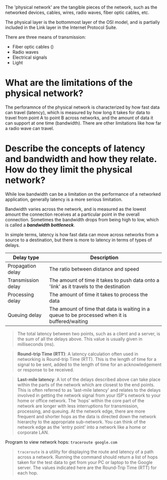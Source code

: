 The 'physical network' are the tangible pieces of the network, such as the networked devices, cables, wires, radio waves, fiber optic cables, etc.

The physical layer is the bottommost layer of the OSI model, and is partially included in the Link layer in the Internet Protocol Suite.

There are three means of transmission:
- Fiber optic cables ()
- Radio waves
- Electrical signals
- Light

# What are the limitations of the physical network?
The perforamnce of the physical network is characterized by how fast data can travel (latency), which is measured by how long it takes for data to travel from point A to point B across networks,  and the amount of data it can support at one time (bandwidth). There are other limitations like how far a radio wave can travel.


# Describe the concepts of latency and bandwidth and how they relate. How do they limit the physical network?

While low bandwidth can be a limitation on the performance of a networked application, generally latency is a more serious limitation.

Bandwidth varies across the network, and is measured as the lowest amount the connection receives at a particular point in the overall connection. Sometimes the bandwidth drops from being high to low, which is called a ***bandwidth bottleneck***.

In simple terms, latency is how fast data can move across networks from a source to a destination, but there is more to latency in terms of types of delays. 

|Delay type|Description|
|------|------|
|Propagation delay|The ratio between distance and speed|
|Transmission delay|The amount of time it takes to push data onto a 'link' as it travels to the destination|
|Processing delay|The amount of time it takes to process the data|
|Queuing delay|The amount of time that data is waiting in a queue to be processed when it is buffered/waiting

> The total latency between two points, such as a client and a server, is the sum of all the delays above. This value is usually given in milliseconds (ms).

> **Round-trip Time (RTT)**: A latency calculation often used in networking is Round-trip Time (RTT). This is the length of time for a signal to be sent, added to the length of time for an acknowledgement or response to be received.


> **Last-mile latency**: A lot of the delays described above can take place within the parts of the network which are closest to the end points. This is often referred to as 'last-mile latency' and relates to the delays involved in getting the network signal from your ISP's network to your home or office network. The 'hops' within the core part of the network are longer with less interruptions for transmission, processing, and queuing. At the network edge, there are more frequent and shorter hops as the data is directed down the network hierarchy to the appropriate sub-network. You can think of the network edge as the 'entry point' into a network like a home or corporate LAN.



Program to view network hops:
`traceroute google.com`

> `traceroute` is a utility for displaying the route and latency of a path across a network. Running the command should return a list of hops taken for the test data to get from your PC or laptop to the Google server. The values indicated here are the Round-Trip Time (RTT) for each hop.